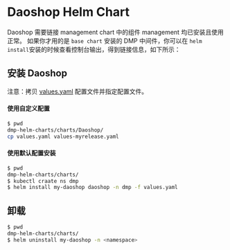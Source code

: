 # Daoshop Helm Chart

Daoshop 需要链接 management chart 中的组件 management 均已安装且使用正常。
如果你才用的是 `base chart` 安装的 DMP 中间件，你可以在 `helm install`安装的时候查看控制台输出，得到链接信息，如下所示：

## 安装 Daoshop

注意：拷贝 [values.yaml](./values.yaml) 配置文件并指定配置文件。

#### 使用自定义配置
```bash
$ pwd
dmp-helm-charts/charts/Daoshop/
cp values.yaml values-myrelease.yaml
```

#### 使用默认配置安装
```bash
$ pwd
dmp-helm-charts/charts/
$ kubectl craate ns dmp
$ helm install my-daoshop daoshop -n dmp -f values.yaml
```

## 卸载
```bash
$ pwd
dmp-helm-charts/charts/
$ helm uninstall my-daoshop -n <namespace>
```


